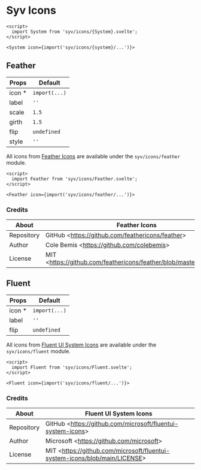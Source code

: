 # Syv Icons

```svelte
<script>
  import System from 'syv/icons/{System}.svelte';
</script>

<System icon={import('syv/icons/{system}/...')}>
```

## Feather

| Props   | Default       |
| ------- | ------------- |
| icon \* | `import(...)` |
| label   | `''`          |
| scale   | `1.5`         |
| girth   | `1.5`         |
| flip    | `undefined`   |
| style   | `''`          |

All icons from [Feather Icons](https://feathericons.com/) are available under the `syv/icons/feather` module.

```svelte
<script>
  import Feather from 'syv/icons/Feather.svelte';
</script>

<Feather icon={import('syv/icons/feather/...')}>
```

### Credits

| About      | Feather Icons                                                       |
| ---------- | ------------------------------------------------------------------- |
| Repository | GitHub <<https://github.com/feathericons/feather>>                  |
| Author     | Cole Bemis <<https://github.com/colebemis>>                         |
| License    | MIT <<https://github.com/feathericons/feather/blob/master/LICENSE>> |

## Fluent

| Props   | Default       |
| ------- | ------------- |
| icon \* | `import(...)` |
| label   | `''`          |
| flip    | `undefined`   |

All icons from [Fluent UI System Icons](https://github.com/microsoft/fluentui-system-icons) are available under the `syv/icons/fluent` module.

```svelte
<script>
  import Fluent from 'syv/icons/Fluent.svelte';
</script>

<Fluent icon={import('syv/icons/fluent/...')}>
```

### Credits

| About      | Fluent UI System Icons                                                       |
| ---------- | ---------------------------------------------------------------------------- |
| Repository | GitHub <<https://github.com/microsoft/fluentui-system-icons>>                |
| Author     | Microsoft <<https://github.com/microsoft>>                                   |
| License    | MIT <<https://github.com/microsoft/fluentui-system-icons/blob/main/LICENSE>> |
